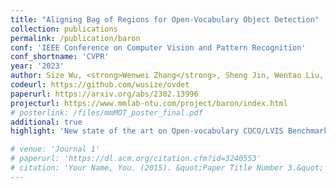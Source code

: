 ```yaml
---
title: "Aligning Bag of Regions for Open-Vocabulary Object Detection"
collection: publications
permalink: /publication/baron
conf: 'IEEE Conference on Computer Vision and Pattern Recognition'
conf_shortname: 'CVPR'
year: '2023'
author: Size Wu, <strong>Wenwei Zhang</strong>, Sheng Jin, Wentao Liu, Chen Change Loy
codeurl: https://github.com/wusize/ovdet
paperurl: https://arxiv.org/abs/2302.13996
projecturl: https://www.mmlab-ntu.com/project/baron/index.html
# posterlink: /files/mmMOT_poster_final.pdf
additional: true
highlight: 'New state of the art on Open-vocabulary COCO/LVIS Benchmark.'

# venue: 'Journal 1'
# paperurl: 'https://dl.acm.org/citation.cfm?id=3240553'
# citation: 'Your Name, You. (2015). &quot;Paper Title Number 3.&quot; <i>Journal 1</i>. 1(3).'
---
```

